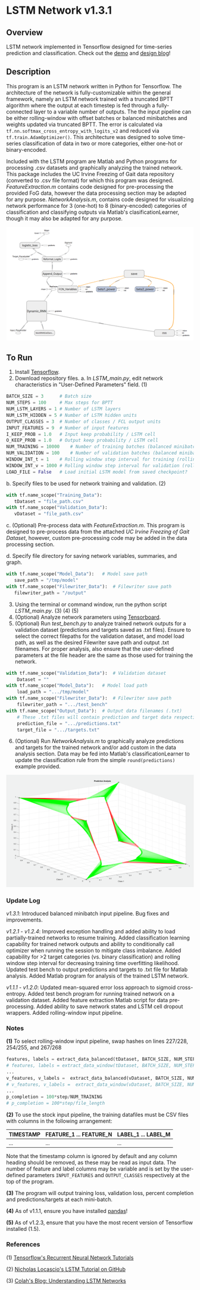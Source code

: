 # LSTM Network v1.3.1

## Overview
LSTM network implemented in Tensorflow designed for time-series prediction and classification. Check out the [demo](https://youtu.be/DSzegLte0Iw) and [design blog](https://www.jonzia.me/projects/fog-problem)!

## Description
This program is an LSTM network written in Python for Tensorflow. The architecture of the network is fully-customizable within the general framework, namely an LSTM network trained with a truncated BPTT algorithm where the output at each timestep is fed through a fully-connected layer to a variable number of outputs. The the input pipeline can be either rolling-window with offset batches or balanced minibatches and weights updated via truncated BPTT. The error is calculated via `tf.nn.softmax_cross_entropy_with_logits_v2` and reduced via `tf.train.AdamOptimizer()`. This architecture was designed to solve time-series classification of data in two or more categories, either one-hot or binary-encoded.

Included with the LSTM program are Matlab and Python programs for processing .csv datasets and graphically analyzing the trained network. This package includes the UC Irvine Freezing of Gait data repository (converted to .csv file format) for which this program was designed. *FeatureExtraction.m* contains code designed for pre-processing the provided FoG data, however the data processing section may be adapted for any purpose. *NetworkAnalysis.m*, contains code designed for visualizing network performance for 3 (one-hot) to 8 (binary-encoded) categories of classification and classifying outputs via Matlab's clasificationLearner, though it may also be adapted for any purpose.

![Tensorboard Graph](https://github.com/jonzia/LSTM_Network/blob/master/Media/Graph122.PNG)

## To Run
1. Install [Tensorflow](https://www.tensorflow.org/install/).
2. Download repository files.
  a. In *LSTM_main.py*, edit network characteristics in "User-Defined Parameters" field. (1)
  ```python
BATCH_SIZE = 3		# Batch size
NUM_STEPS = 100		# Max steps for BPTT
NUM_LSTM_LAYERS = 1	# Number of LSTM layers
NUM_LSTM_HIDDEN = 5	# Number of LSTM hidden units
OUTPUT_CLASSES = 3	# Number of classes / FCL output units
INPUT_FEATURES = 9	# Number of input features
I_KEEP_PROB = 1.0	# Input keep probability / LSTM cell
O_KEEP_PROB = 1.0	# Output keep probability / LSTM cell
NUM_TRAINING = 10000	# Number of training batches (balanced minibatches)
NUM_VALIDATION = 100	# Number of validation batches (balanced minibatches)
WINDOW_INT_t = 1	# Rolling window step interval for training (rolling window)
WINDOW_INT_v = 1000	# Rolling window step interval for validation (rolling window)
LOAD_FILE = False 	# Load initial LSTM model from saved checkpoint?
```
  b. Specify files to be used for network training and validation. (2)
 ```python
 with tf.name_scope("Training_Data"):
	tDataset = "file_path.csv"
with tf.name_scope("Validation_Data"):
	vDataset = "file_path.csv"
 ```
  c. (Optional) Pre-process data with *FeatureExtraction.m*. This program is designed to pre-process data from the attached *UC Irvine Freezing of Gait Dataset*, however, custom pre-processing code may be added in the data processing section.
  
  d. Specify file directory for saving network variables, summaries, and graph.
 ```python
with tf.name_scope("Model_Data"):	# Model save path
	save_path = "/tmp/model"
with tf.name_scope("Filewriter_Data"):	# Filewriter save path
	filewriter_path = "/output"
 ```
3. Using the terminal or command window, run the python script *LSTM_main.py*. (3) (4) (5)
4. (Optional) Analyze network parameters using [Tensorboard](https://www.tensorflow.org/get_started/summaries_and_tensorboard).
5. (Optional) Run *test_bench.py* to analyze trained network outputs for a validation dataset (predictions and targets saved as .txt files). Ensure to select the correct filepaths for the validation dataset, and model load path, as well as the desired Filewriter save path and output .txt filenames. For proper analysis, also ensure that the user-defined parameters at the file header are the same as those used for training the network.
```python
with tf.name_scope("Validation_Data"):	# Validation dataset
	Dataset = ""
with tf.name_scope("Model_Data"):	# Model load path
	load_path = ".../tmp/model"
with tf.name_scope("Filewriter_Data"):	# Filewriter save path
	filewriter_path = ".../test_bench"
with tf.name_scope("Output_Data"):	# Output data filenames (.txt)
	# These .txt files will contain prediction and target data respectively for Matlab analysis
	prediction_file = ".../predictions.txt"
	target_file = ".../targets.txt"
```
6. (Optional) Run *NetworkAnalysis.m* to graphically analyze predictions and targets for the trained network and/or add custom in the data analysis section. Data may be fed into Matlab's classificationLearner to update the classification rule from the simple `round(predictions)` example provided.

![Example NetworkAnalysis.m Output](https://github.com/jonzia/LSTM_Network/blob/master/Media/ExamplePredictionAnalysis.png)

### Update Log
_v1.3.1_: Introduced balanced minibatch input pipeline. Bug fixes and improvements.

_v1.2.1_ - _v1.2.4_: Improved exception handling and added ability to load partially-trained networks to resume training. Added classification learning capability for trained network outputs and ability to conditionally call optimizer when running the session to mitigate class imbalance. Added capability for >2 target categories (vs. binary classification) and rolling window step interval for decreasing training time overfitting likelihood. Updated test bench to output predictions and targets to .txt file for Matlab analysis. Added Matlab program for analysis of the trained LSTM network.

_v1.1.1_ - _v1.2.0_: Updated mean-squared error loss approach to sigmoid cross-entropy. Added test bench program for running trained network on a validation dataset. Added feature extraction Matlab script for data pre-processing. Added ability to save network states and LSTM cell dropout wrappers. Added rolling-window input pipeline.

### Notes
**(1)** To select rolling-window input pipeline, swap hashes on lines 227/228, 254/255, and 267/268
```python
features, labels = extract_data_balanced(tDataset, BATCH_SIZE, NUM_STEPS, INPUT_FEATURES, OUTPUT_CLASSES, file_length) # Balanced minibatches
# features, labels = extract_data_window(tDataset, BATCH_SIZE, NUM_STEPS, INPUT_FEATURES, OUTPUT_CLASSES, step) # Rolling window
...
v_features, v_labels =  extract_data_balanced(vDataset, BATCH_SIZE, NUM_STEPS, INPUT_FEATURES, OUTPUT_CLASSES, v_file_length) # Balanced minibatches
# v_features, v_labels =  extract_data_window(vDataset, BATCH_SIZE, NUM_STEPS, INPUT_FEATURES, OUTPUT_CLASSES, step_num) # Rolling window
...
p_completion = 100*step/NUM_TRAINING
# p_completion = 100*step/file_length
```

**(2)** To use the stock input pipeline, the training datafiles must be CSV files with columns in the following arrangement:

TIMESTAMP | FEATURE_1 ... FEATURE_N | LABEL_1 ... LABEL_M
----------|-------------------------|------
... | ... | ...

Note that the timestamp column is ignored by default and any column heading should be removed, as these may be read as input data. The number of feature and label columns may be variable and is set by the user-defined parameters `INPUT_FEATURES` and `OUTPUT_CLASSES` respectively at the top of the program.

**(3)** The program will output training loss, validation loss, percent completion and predictions/targets at each mini-batch.

**(4)** As of v1.1.1, ensure you have installed [pandas](https://pandas.pydata.org/pandas-docs/stable/install.html)!

**(5)** As of v1.2.3, ensure that you have the most recent version of Tensorflow installed (1.5).

### References
(1) [Tensorflow's Recurrent Neural Network Tutorials](https://www.tensorflow.org/tutorials/recurrent)

(2) [Nicholas Locascio's LSTM Tutorial on GitHub](https://github.com/nicholaslocascio/bcs-lstm/blob/master/Lab.ipynb)

(3) [Colah's Blog: Understanding LSTM Networks](http://colah.github.io/posts/2015-08-Understanding-LSTMs/)
